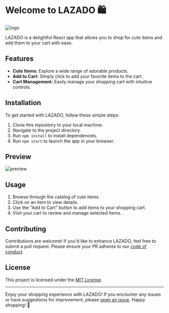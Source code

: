 # Welcome to LAZADO 🛍️

![logo](https://github.com/cocoman043/campitara_exer8/assets/129296131/d3e3b41d-0539-42e3-99ca-54168a726e31)

LAZADO is a delightful React app that allows you to shop for cute items and add them to your cart with ease.

## Features

- **Cute Items:** Explore a wide range of adorable products.
- **Add to Cart:** Simply click to add your favorite items to the cart.
- **Cart Management:** Easily manage your shopping cart with intuitive controls.

## Installation

To get started with LAZADO, follow these simple steps:

1. Clone this repository to your local machine.
2. Navigate to the project directory.
3. Run `npm install` to install dependencies.
4. Run `npm start` to launch the app in your browser.

## Preview

![preview](https://github.com/cocoman043/campitara_exer8/assets/129296131/f87e7026-e487-4cd4-be63-99f4cd45ffe3)

## Usage

1. Browse through the catalog of cute items.
2. Click on an item to view details.
3. Use the "Add to Cart" button to add items to your shopping cart.
4. Visit your cart to review and manage selected items.

## Contributing

Contributions are welcome! If you'd like to enhance LAZADO, feel free to submit a pull request. Please ensure your PR adheres to our [code of conduct](./CODE_OF_CONDUCT.md).

## License

This project is licensed under the [MIT License](./LICENSE).

---

Enjoy your shopping experience with LAZADO! If you encounter any issues or have suggestions for improvement, please [open an issue](../../issues). Happy shopping! 🐾
